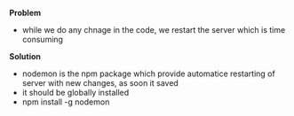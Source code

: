 **Problem**
- while we do any chnage in the code, we restart the server which is time consuming

**Solution**
- nodemon is the npm package which provide automatice restarting of server with new changes, as soon it saved
- it should be globally installed
- npm install -g nodemon